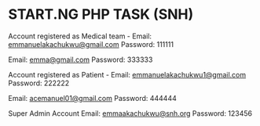 # START.NG PHP TASK (SNH)
Account registered as Medical team - 
Email: emmanuelakachukwu@gmail.com
Password: 111111

Email: emma@gmail.com
Password: 333333


Account registered as Patient - 
Email: emmanuelakachukwu1@gmail.com
Password: 222222

Email: acemanuel01@gmail.com
Password: 444444

Super Admin Account
Email: emmaakachukwu@snh.org
Password: 123456
